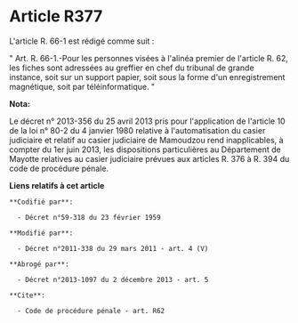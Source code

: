 # Article R377

L'article R. 66-1 est rédigé comme suit : 

" Art. R. 66-1.-Pour les personnes visées à l'alinéa premier de l'article R. 62, les fiches sont adressées au greffier en
chef du tribunal de grande instance, soit sur un support papier, soit sous la forme d'un enregistrement magnétique, soit par
téléinformatique. "

**Nota:**

Le décret n° 2013-356 du 25 avril 2013 pris pour l'application de l'article 10 de la loi n° 80-2 du 4 janvier 1980 relative à
l'automatisation du casier judiciaire et relatif au casier judiciaire de Mamoudzou rend inapplicables, à compter du 1er juin
2013, les dispositions particulières au Département de Mayotte relatives au casier judiciaire prévues aux articles R. 376 à
R. 394 du code de procédure pénale.

**Liens relatifs à cet article**

	**Codifié par**:

	  - Décret n°59-318 du 23 février 1959

	**Modifié par**:

	  - Décret n°2011-338 du 29 mars 2011 - art. 4 (V)

	**Abrogé par**:

	  - Décret n°2013-1097 du 2 décembre 2013 - art. 5

	**Cite**:

	  - Code de procédure pénale - art. R62
